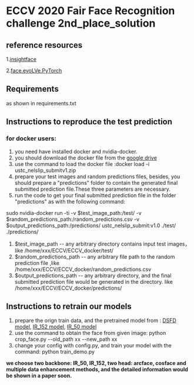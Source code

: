 
# ECCV 2020 Fair Face Recognition challenge 2nd_place_solution
## reference resources

1.[insightface](https://github.com/deepinsight/insightface)

2.[face.evoLVe.PyTorch](https://github.com/ZhaoJ9014/face.evoLVe.PyTorch)


## Requirements
as shown in requirements.txt
## Instructions to reproduce the test prediction
### for docker users:
1. you need have installed docker and nvidia-docker.
2. you should download the docker file from the [google drive](https://drive.google.com/file/d/1MxBHarqjvWNsl8UAS5mf0oJQetRWBQaT/view?usp=sharing)
3. use the command to load the  docker file :docker load -i ustc_nelslip_submitv1.zip
4. prepare your test images and random predictions files, besides, you should prepare a "predictions" folder to contain the generated final submitted prediction file.These three parameters are necessary.
5. run the code to get your final submitted prediction file in the folder "predictions" as with the following command:

sudo nvidia-docker run  -ti  -v  $test_image_path:/test/  -v $random_predictions_path:/random_predictions.csv -v  $output_predictions_path:/predictions/ ustc_nelslip_submit:v1.0   ./test/ ./predictions/

1. $test_image_path -- any arbitrary directory contains input test images，like /home/xxx/ECCV/ECCV_docker/test/
2. $random_predictions_path -- any arbitrary file path to the random prediction file ,like /home/xxx/ECCV/ECCV_docker/random_predictions.csv
3. $output_predictions_path -- any arbitrary directory, and the  final submitted prediction file would be generated in the directory. like /home/xxx/ECCV/ECCV_docker/predictions/

## Instructions to retrain our models
1. prepare the orign train data, and the pretrained model from :
[DSFD model](https://drive.google.com/file/d/1lX8-Nqcsx9qGw-ok563wqPJ_cpPkIOiU/view?usp=sharing), 
[IR_152 model](https://drive.google.com/file/d/1g41T38fanW857kA9oTowi5dndVLibGAV/view?usp=sharing), 
[IR_50 model](https://drive.google.com/file/d/1LO1KRu8DFoHfBQjFt8nR1QIl5fOnBEXR/view?usp=sharing)
2. use the command to obtain the face from given image: python crop_face.py --old_path xx --new_path xx
3. change your config with config.py, and train your model with the command: python train_demo.py


**we choose two backbone: IR_50, IR_152, two head: arcface, cosface and multiple data enhancement methods, and the detailed information would be shown in a paper soon.**
